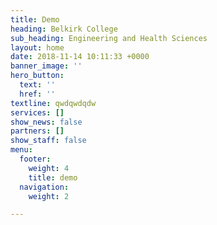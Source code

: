 ```yaml
---
title: Demo
heading: Belkirk College
sub_heading: Engineering and Health Sciences
layout: home
date: 2018-11-14 10:11:33 +0000
banner_image: ''
hero_button:
  text: ''
  href: ''
textline: qwdqwdqdw
services: []
show_news: false
partners: []
show_staff: false
menu:
  footer:
    weight: 4
    title: demo
  navigation:
    weight: 2

---
```

